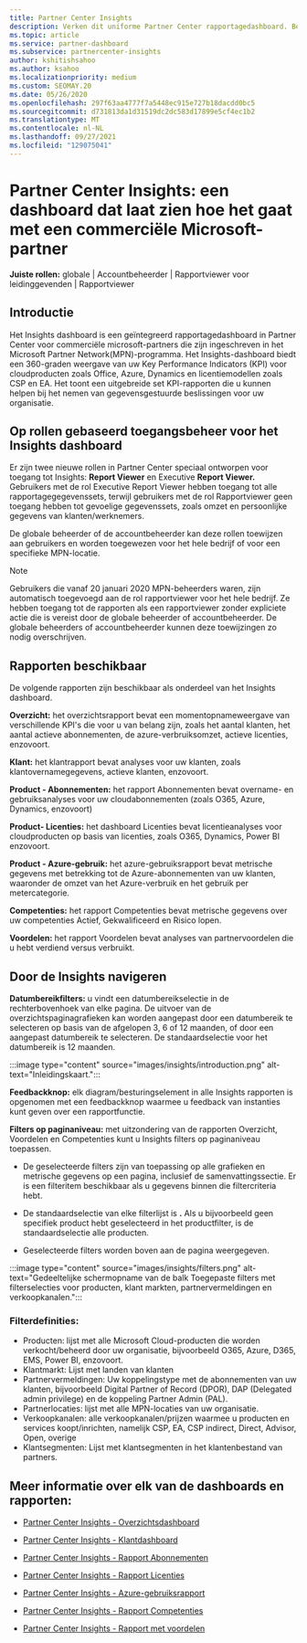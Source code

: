 ```yaml
---
title: Partner Center Insights
description: Verken dit uniforme Partner Center rapportagedashboard. Bekijk hoe u het doet in KPI's voor verkoop en implementatie, klantontwikkeling en meer.
ms.topic: article
ms.service: partner-dashboard
ms.subservice: partnercenter-insights
author: kshitishsahoo
ms.author: ksahoo
ms.localizationpriority: medium
ms.custom: SEOMAY.20
ms.date: 05/26/2020
ms.openlocfilehash: 297f63aa4777f7a5448ec915e727b18dacdd0bc5
ms.sourcegitcommit: d731813da1d31519dc2dc583d17899e5cf4ec1b2
ms.translationtype: MT
ms.contentlocale: nl-NL
ms.lasthandoff: 09/27/2021
ms.locfileid: "129075041"
---
```

# <a name="partner-center-insights---a-dashboard-that-shows-how-a-microsoft-commercial-partner-is-doing"></a>Partner Center Insights: een dashboard dat laat zien hoe het gaat met een commerciële Microsoft-partner

**Juiste rollen:** globale | Accountbeheerder | Rapportviewer voor leidinggevenden | Rapportviewer

## <a name="introduction"></a>Introductie

Het Insights dashboard is een geïntegreerd rapportagedashboard in Partner Center voor commerciële microsoft-partners die zijn ingeschreven in het Microsoft Partner Network(MPN)-programma. Het Insights-dashboard biedt een 360-graden weergave van uw Key Performance Indicators (KPI) voor cloudproducten zoals Office, Azure, Dynamics en licentiemodellen zoals CSP en EA. Het toont een uitgebreide set KPI-rapporten die u kunnen helpen bij het nemen van gegevensgestuurde beslissingen voor uw organisatie. 

## <a name="role-based-access-control-to-the-insights-dashboard"></a>Op rollen gebaseerd toegangsbeheer voor het Insights dashboard

Er zijn twee nieuwe rollen in Partner Center speciaal ontworpen voor toegang tot Insights: **Report Viewer** en Executive **Report Viewer.** Gebruikers met de rol Executive Report Viewer hebben toegang tot alle rapportagegegevenssets, terwijl gebruikers met de rol Rapportviewer geen toegang hebben tot gevoelige gegevenssets, zoals omzet en persoonlijke gegevens van klanten/werknemers. 

De globale beheerder of de accountbeheerder kan deze rollen toewijzen aan gebruikers en worden toegewezen voor het hele bedrijf of voor een specifieke MPN-locatie.  

>[!Note] 
>Gebruikers die vanaf 20 januari 2020 MPN-beheerders waren, zijn automatisch toegevoegd aan de rol rapportviewer voor het hele bedrijf. Ze hebben toegang tot de rapporten als een rapportviewer zonder expliciete actie die is vereist door de globale beheerder of accountbeheerder. De globale beheerders of accountbeheerder kunnen deze toewijzingen zo nodig overschrijven. 

## <a name="reports-available"></a>Rapporten beschikbaar

De volgende rapporten zijn beschikbaar als onderdeel van het Insights dashboard.

**Overzicht:** het overzichtsrapport bevat een momentopnameweergave van verschillende KPI's die voor u van belang zijn, zoals het aantal klanten, het aantal actieve abonnementen, de azure-verbruiksomzet, actieve licenties, enzovoort.

**Klant:** het klantrapport bevat analyses voor uw klanten, zoals klantovernamegegevens, actieve klanten, enzovoort.

**Product - Abonnementen:** het rapport Abonnementen bevat overname- en gebruiksanalyses voor uw cloudabonnementen (zoals O365, Azure, Dynamics, enzovoort)

**Product- Licenties:** het dashboard Licenties bevat licentieanalyses voor cloudproducten op basis van licenties, zoals O365, Dynamics, Power BI enzovoort.

**Product - Azure-gebruik:** het azure-gebruiksrapport bevat metrische gegevens met betrekking tot de Azure-abonnementen van uw klanten, waaronder de omzet van het Azure-verbruik en het gebruik per metercategorie.

**Competenties:** het rapport Competenties bevat metrische gegevens over uw competenties Actief, Gekwalificeerd en Risico lopen.

**Voordelen:** het rapport Voordelen bevat analyses van partnervoordelen die u hebt verdiend versus verbruikt.

## <a name="navigating-the-insights-reports"></a>Door de Insights navigeren

**Datumbereikfilters:** u vindt een datumbereikselectie in de rechterbovenhoek van elke pagina. De uitvoer van de overzichtspaginagrafieken kan worden aangepast door een datumbereik te selecteren op basis van de afgelopen 3, 6 of 12 maanden, of door een aangepast datumbereik te selecteren. De standaardselectie voor het datumbereik is 12 maanden. 

:::image type="content" source="images/insights/introduction.png" alt-text="Inleidingskaart.":::

**Feedbackknop:** elk diagram/besturingselement in alle Insights rapporten is opgenomen met een feedbackknop waarmee u feedback van instanties kunt geven over een rapportfunctie. 

 
**Filters op paginaniveau:** met uitzondering van de rapporten Overzicht, Voordelen en Competenties kunt u Insights filters op paginaniveau toepassen. 

- De geselecteerde filters zijn van toepassing op alle grafieken en metrische gegevens op een pagina, inclusief de samenvattingssectie. Er is een filteritem beschikbaar als u gegevens binnen die filtercriteria hebt. 

- De standaardselectie van elke filterlijst is **.** Als u bijvoorbeeld geen specifiek product hebt geselecteerd in het productfilter, is de standaardselectie alle producten.

- Geselecteerde filters worden boven aan de pagina weergegeven. 

:::image type="content" source="images/insights/filters.png" alt-text="Gedeeltelijke schermopname van de balk Toegepaste filters met filterselecties voor producten, klant markten, partnervermeldingen en verkoopkanalen.":::

### <a name="filters-definitions"></a>Filterdefinities:

- Producten: lijst met alle Microsoft Cloud-producten die worden verkocht/beheerd door uw organisatie, bijvoorbeeld O365, Azure, D365, EMS, Power BI, enzovoort.
- Klantmarkt: Lijst met landen van klanten
- Partnervermeldingen: Uw koppelingstype met de abonnementen van uw klanten, bijvoorbeeld Digital Partner of Record (DPOR), DAP (Delegated admin privilege) en de koppeling Partner Admin (PAL). 
- Partnerlocaties: lijst met alle MPN-locaties van uw organisatie.
- Verkoopkanalen: alle verkoopkanalen/prijzen waarmee u producten en services koopt/inrichten, namelijk CSP, EA, CSP indirect, Direct, Advisor, Open, overige
- Klantsegmenten: Lijst met klantsegmenten in het klantenbestand van partners.

## <a name="read-about-each-of-the-dashboards-and-reports"></a>Meer informatie over elk van de dashboards en rapporten:

- [Partner Center Insights - Overzichtsdashboard](insights-overview-report.md)

- [Partner Center Insights - Klantdashboard](insights-customer-report.md)

- [Partner Center Insights - Rapport Abonnementen](insights-product-subscriptions-report.md)

- [Partner Center Insights - Rapport Licenties](insights-product-licenses-report.md)

- [Partner Center Insights - Azure-gebruiksrapport](insights-azure-usage-report.md)

- [Partner Center Insights - Rapport Competenties](insights-competencies-report.md)

- [Partner Center Insights - Rapport met voordelen](insights-benefits-report.md)
